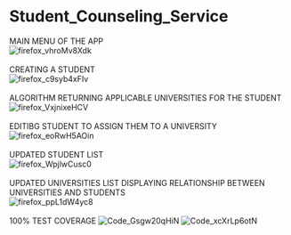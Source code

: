 # Student_Counseling_Service

MAIN MENU OF THE APP<br />
![firefox_vhroMv8Xdk](https://github.com/asanguine/Student_Counseling_Service/assets/54071079/09afcd6e-e9a0-4e62-8e31-371b4e0c8160)
<br /><br />
CREATING A STUDENT<br />
![firefox_c9syb4xFIv](https://github.com/asanguine/Student_Counseling_Service/assets/54071079/074d956a-c3de-4f6f-89f2-3448c83313cd)
<br /><br />
ALGORITHM RETURNING APPLICABLE UNIVERSITIES FOR THE STUDENT <br />
![firefox_VxjnixeHCV](https://github.com/asanguine/Student_Counseling_Service/assets/54071079/8c2c3fa9-f1ca-4eea-bc30-1264c0dac541)
<br /><br />
EDITIBG STUDENT TO ASSIGN THEM TO A UNIVERSITY<br />
![firefox_eoRwH5AOin](https://github.com/asanguine/Student_Counseling_Service/assets/54071079/e1e430ac-b400-4b8f-9454-a612bdb35a12)
<br /><br />
UPDATED STUDENT LIST<br />
![firefox_WpjlwCusc0](https://github.com/asanguine/Student_Counseling_Service/assets/54071079/eaab1355-2d0f-44d4-8abb-74a4c684bd3d)
<br /><br />
UPDATED UNIVERSITIES LIST DISPLAYING RELATIONSHIP BETWEEN UNIVERSITIES AND STUDENTS<br />
![firefox_ppL1dW4yc8](https://github.com/asanguine/Student_Counseling_Service/assets/54071079/85a9777d-c36b-4c87-81c2-62afd01feed0)
<br /><br />
100% TEST COVERAGE
![Code_Gsgw20qHiN](https://github.com/asanguine/Student_Counseling_Service/assets/54071079/64645449-17cb-49d3-bffb-cc082a4cdc3b)
![Code_xcXrLp6otN](https://github.com/asanguine/Student_Counseling_Service/assets/54071079/61239ee3-b2aa-4026-add0-35b048db2b89)
